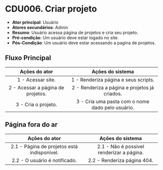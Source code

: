 # CDU006. Criar projeto

- **Ator principal**: Usuário
- **Atores secundários**: Admin	 
- **Resumo**: Usuário acessa página de projetos e cria seu projeto.
- **Pré-condição**: Um usuário deve estar logado no site.
- **Pós-Condição**: Um usuário deve estar acessando a pagina de projetos.

## Fluxo Principal
| Ações do ator | Ações do sistema |
| :-----------------: | :-----------------: | 
| 1 - Acessar site. | 1 - Renderiza página e seus scripts. |  
| 2 - Acessar a página de projetos. | 2 - Renderiza a página e projetos já criados. | 
| 3 - Cria o projeto. | 3 - Cria uma pasta com o nome dado pelo usuário. |  

## Página fora do ar
| Ações do ator | Ações do sistema |
| :-----------------: |:-----------------: | 
| 2.1 - Página de projetos está indisponivel. | 2.1 - Não é possivel renderizar a página. |  
| 2.2 - O usuário é notificado. | 2.2 - Renderiza página 404. |
